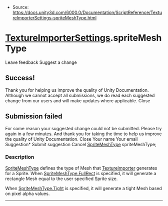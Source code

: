 * Source: https://docs.unity3d.com/6000.0/Documentation/ScriptReference/TextureImporterSettings-spriteMeshType.html

#  [TextureImporterSettings](https://docs.unity3d.com/6000.0/Documentation/ScriptReference/TextureImporterSettings.html).spriteMeshType
Leave feedback
Suggest a change
## Success!
Thank you for helping us improve the quality of Unity Documentation. Although we cannot accept all submissions, we do read each suggested change from our users and will make updates where applicable.
Close
## Submission failed
For some reason your suggested change could not be submitted. Please <a>try again</a> in a few minutes. And thank you for taking the time to help us improve the quality of Unity Documentation.
Close
Your name Your email Suggestion* Submit suggestion
Cancel
[SpriteMeshType](https://docs.unity3d.com/6000.0/Documentation/ScriptReference/SpriteMeshType.html) spriteMeshType; 
### Description
[SpriteMeshType](https://docs.unity3d.com/6000.0/Documentation/ScriptReference/SpriteMeshType.html) defines the type of Mesh that [TextureImporter](https://docs.unity3d.com/6000.0/Documentation/ScriptReference/TextureImporter.html) generates for a Sprite.
When [SpriteMeshType.FullRect](https://docs.unity3d.com/6000.0/Documentation/ScriptReference/SpriteMeshType.FullRect.html) is specified, it will generate a rectangle Mesh equal to the user specified Sprite size.  
  
When [SpriteMeshType.Tight](https://docs.unity3d.com/6000.0/Documentation/ScriptReference/SpriteMeshType.Tight.html) is specified, it will generate a tight Mesh based on pixel alpha values.
* * *
